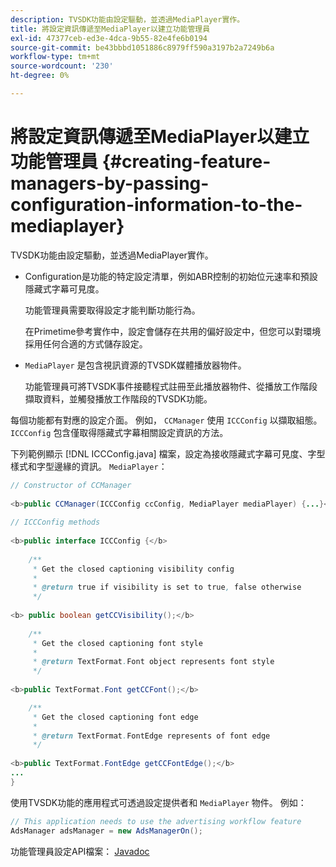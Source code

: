 ```yaml
---
description: TVSDK功能由設定驅動，並透過MediaPlayer實作。
title: 將設定資訊傳遞至MediaPlayer以建立功能管理員
exl-id: 47377ceb-ed3e-4dca-9b55-82e4fe6b0194
source-git-commit: be43bbbd1051886c8979ff590a3197b2a7249b6a
workflow-type: tm+mt
source-wordcount: '230'
ht-degree: 0%

---
```


# 將設定資訊傳遞至MediaPlayer以建立功能管理員 {#creating-feature-managers-by-passing-configuration-information-to-the-mediaplayer}

TVSDK功能由設定驅動，並透過MediaPlayer實作。

* Configuration是功能的特定設定清單，例如ABR控制的初始位元速率和預設隱藏式字幕可見度。

   功能管理員需要取得設定才能判斷功能行為。

   在Primetime參考實作中，設定會儲存在共用的偏好設定中，但您可以對環境採用任何合適的方式儲存設定。

* `MediaPlayer` 是包含視訊資源的TVSDK媒體播放器物件。

   功能管理員可將TVSDK事件接聽程式註冊至此播放器物件、從播放工作階段擷取資料，並觸發播放工作階段的TVSDK功能。

每個功能都有對應的設定介面。 例如， `CCManager` 使用 `ICCConfig` 以擷取組態。 `ICCConfig` 包含僅取得隱藏式字幕相關設定資訊的方法。

下列範例顯示 [!DNL ICCConfig.java] 檔案，設定為接收隱藏式字幕可見度、字型樣式和字型邊緣的資訊。 `MediaPlayer`：

```java
// Constructor of CCManager 
 
<b>public CCManager(ICCConfig ccConfig, MediaPlayer mediaPlayer) {...}</b> 
  
// ICCConfig methods 
 
<b>public interface ICCConfig {</b> 
  
    /** 
     * Get the closed captioning visibility config 
     * 
     * @return true if visibility is set to true, false otherwise 
     */ 
    
<b> public boolean getCCVisibility();</b> 
  
    /** 
     * Get the closed captioning font style 
     * 
     * @return TextFormat.Font object represents font style 
     */ 
     
<b>public TextFormat.Font getCCFont();</b>

    /** 
     * Get the closed captioning font edge 
     * 
     * @return TextFormat.FontEdge represents of font edge 
     */ 
     
<b>public TextFormat.FontEdge getCCFontEdge();</b> 
... 
}
```

使用TVSDK功能的應用程式可透過設定提供者和 `MediaPlayer` 物件。 例如：

```java
// This application needs to use the advertising workflow feature 
AdsManager adsManager = new AdsManagerOn();
```

功能管理員設定API檔案： [Javadoc](https://help.adobe.com/en_US/primetime/api/reference_implementation/android/javadoc/com/adobe/primetime/reference/config/package-summary.html)
